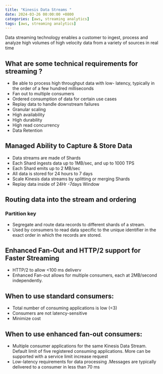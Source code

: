 ```yaml
---
title: "Kinesis Data Streams "
date: 2024-03-26 00:00:00 +0800
categories: [aws, streaming analytics]
tags: [aws, streaming analytics]
---
```


Data streaming technology enables a customer to ingest, process and analyze
high volumes of high velocity data from a variety of sources in real time

## What are some technical requirements for streaming ?

- Be able to process high throughput data with low-
  latency, typically in the order of a few hundred
  milliseconds
- Fan out to multiple consumers
- Ordered consumption of data for certain use cases
- Replay data to handle downstream failures
- Granular scaling
- High availability
- High durability
- High read concurrency
- Data Retention

## Managed Ability to Capture & Store Data

- Data streams are made of Shards
- Each Shard ingests data up to 1MB/sec, and up to 1000 TPS
- Each Shard emits up to 2 MB/sec
- All data is stored for 24 hours to 7 days
- Scale Kinesis data streams by splitting or merging Shards
- Replay data inside of 24Hr -7days Window

## Routing data into the stream and ordering

### Partition key

- Segregate and route data records to different shards of a stream.
- Used by consumers to read data specific to the unique identifier in the exact order in which the records are stored.

## Enhanced Fan-Out and HTTP/2 support for Faster Streaming

- HTTP/2 to allow <100 ms deliverv
- Enhanced Fan-out allows for multiple consumers, each at 2MB/second independently.

## When to use standard consumers:

- Total number of consuming applications is low (<3)
- Consumers are not latency-sensitive
- Minimize cost

## When to use enhanced fan-out consumers:
- Multiple consumer applications for the same Kinesis Data Stream. Default limit of five registered consuming applications. More can be supported with a service limit increase request
- Low-latency requirements for data processing .Messages are typically delivered to a consumer in less than 70 ms